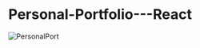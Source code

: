 # Personal-Portfolio---React


![PersonalPort](https://user-images.githubusercontent.com/65740432/97920849-126d9180-1d28-11eb-9a1d-6d75366f88e3.PNG)
